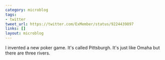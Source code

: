 ```yaml
---
category: microblog
tags:
- twitter
tweet_url: https://twitter.com/ExMember/status/9224439897
links: []
layout: microblog
---
```

I invented a new poker game. It's called Pittsburgh. It's just like Omaha but there are three rivers.
